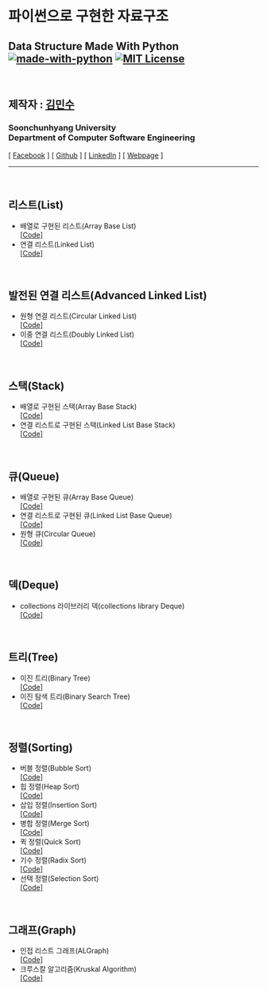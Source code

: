 파이썬으로 구현한 자료구조
================================
Data Structure Made With Python<br/>
[![made-with-python](https://img.shields.io/badge/Made%20with-Python-1f425f.svg)](https://www.python.org/)
[![MIT License](https://img.shields.io/badge/license-MIT-blue.svg)](https://opensource.org/licenses/MIT)
---------------------------------

<br/>

## 제작자 : [김민수](https://github.com/alstn2468)
### Soonchunhyang University<br/>Department of Computer Software Engineering
[ [Facebook](https://www.facebook.com/profile.php?id=100003769223078) ]
[ [Github](https://github.com/alstn2468) ]
[ [LinkedIn](https://www.linkedin.com/in/minsu-kim-336289160/) ]
[ [Webpage](https://kimminsu.ml) ]<br/>
- - -

<br/>

## 리스트(List)
- 배열로 구현된 리스트(Array Base List)<br/>
[[Code]](https://github.com/alstn2468/Python_Data_Structure/blob/master/List/ArrayBaseList.py)
- 연결 리스트(Linked List)<br/>
[[Code]](https://github.com/alstn2468/Python_Data_Structure/blob/master/List/LinkedList.py)

<br/>

## 발전된 연결 리스트(Advanced Linked List)
- 원형 연결 리스트(Circular Linked List)<br/>
[[Code]](https://github.com/alstn2468/Python_Data_Structure/blob/master/AdvancedLinkedList/CircularLinkedList.py)
- 이중 연결 리스트(Doubly Linked List)<br/>
[[Code]](https://github.com/alstn2468/Python_Data_Structure/blob/master/AdvancedLinkedList/DoublyLinkedList.py)

<br/>

## 스택(Stack)
- 배열로 구현된 스택(Array Base Stack)<br/>
[[Code]](https://github.com/alstn2468/Python_Data_Structure/blob/master/Stack/ArrayBaseStack.py)
- 연결 리스트로 구현된 스택(Linked List Base Stack)<br/>
[[Code]](https://github.com/alstn2468/Python_Data_Structure/blob/master/Stack/LinkedListBaseStack.py)

<br/>

## 큐(Queue)
- 배열로 구현된 큐(Array Base Queue)<br/>
[[Code]](https://github.com/alstn2468/Python_Data_Structure/blob/master/Queue/ArrayBaseQueue.py)
- 연결 리스트로 구현된 큐(Linked List Base Queue)<br/>
[[Code]](https://github.com/alstn2468/Python_Data_Structure/blob/master/Queue/LinkedListBaseQueue.py)
- 원형 큐(Circular Queue)<br/>
[[Code]](https://github.com/alstn2468/Python_Data_Structure/blob/master/Queue/CircularQueue.py)

<br/>

## 덱(Deque)
- collections 라이브러리 덱(collections library Deque)<br/>
[[Code]](https://github.com/alstn2468/Python_Data_Structure/blob/master/Deque/Deque.py)

<br/>

## 트리(Tree)
- 이진 트리(Binary Tree)<br/>
[[Code]](https://github.com/alstn2468/Python_Data_Structure/blob/master/Tree/BinaryTree.py)
- 이진 탐색 트리(Binary Search Tree)<br/>
[[Code]](https://github.com/alstn2468/Python_Data_Structure/blob/master/Tree/BinarySearchTree.py)

<br/>

## 정렬(Sorting)
- 버블 정렬(Bubble Sort)<br/>
[[Code]](https://github.com/alstn2468/Python_Data_Structure/blob/master/Sorting/BubbleSort.py)
- 힙 정렬(Heap Sort)<br/>
[[Code]](https://github.com/alstn2468/Python_Data_Structure/blob/master/Sorting/HeapSort.py)
- 삽입 정렬(Insertion Sort)<br/>
[[Code]](https://github.com/alstn2468/Python_Data_Structure/blob/master/Sorting/InsertionSort.py)
- 병합 정렬(Merge Sort)<br/>
[[Code]](https://github.com/alstn2468/Python_Data_Structure/blob/master/Sorting/MergeSort.py)
- 퀵 정렬(Quick Sort)<br/>
[[Code]](https://github.com/alstn2468/Python_Data_Structure/blob/master/Sorting/QuickSort.py)
- 기수 정렬(Radix Sort)<br/>
[[Code]](https://github.com/alstn2468/Python_Data_Structure/blob/master/Sorting/RadixSort.py)
- 선택 정렬(Selection Sort)<br/>
[[Code]](https://github.com/alstn2468/Python_Data_Structure/blob/master/Sorting/SelectionSort.py)

<br/>

## 그래프(Graph)
- 인접 리스트 그래프(ALGraph)<br/>
[[Code]](https://github.com/alstn2468/Python_Data_Structure/blob/master/Graph/ALGraph.py)
- 크루스칼 알고리즘(Kruskal Algorithm)<br/>
[[Code]](https://github.com/alstn2468/Python_Data_Structure/blob/master/Graph/Kruskal.py)
